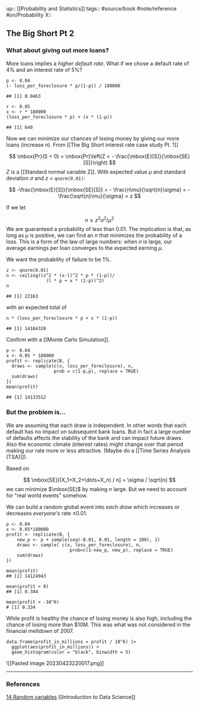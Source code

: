 up::  [[Probability and Statistics]]
tags:: #source/book #note/reference #on/Probability 
X:: 

## The Big Short Pt 2

### What about giving out more loans?

More loans implies a _higher default rate_. What if we chose a default rate of 4% and an interest rate of 5%?

```
p <- 0.04
(- loss_per_foreclosure * p/(1-p)) / 180000 

## [1] 0.0463

r <- 0.05
x <- r * 180000
(loss_per_foreclosure * p) + (x * (1-p))

## [1] 640
```

Now we can minimize our chances of losing money by giving our more loans (increase $n$). From [[The Big Short interest rate case study Pt. 1]]

$$
\mbox{Pr}(S < 0) = 
\mbox{Pr}\left(Z < - \frac{\mbox{E}[S]}{\mbox{SE}[S]}\right)
$$
$Z$ is a [[Standard normal variable Z]]. With expected value $\mu$ and standard deviation $\sigma$ and $z$ = `qnorm(0.01)`:

$$
-\frac{\mbox{E}[S]}{\mbox{SE}[S]} = - \frac{n\mu}{\sqrt{n}\sigma} = - \frac{\sqrt{n}\mu}{\sigma} = z
$$

If we let 

$$
n \geq z^2 \sigma^2 / \mu^2
$$
We are guaranteed a probability of less than 0.01. The implication is that, as long as $\mu$  is positive, we can find an $n$ that minimizes the probability of a loss. This is a form of the law of large numbers: when $n$  is large, our average earnings per loan converges to the expected earning $\mu$.

We want the probability of failure to be 1%.

```
z <- qnorm(0.01)
n <- ceiling((z^2 * (x-l)^2 * p * (1-p))/
               (l * p + x * (1-p))^2)
n

## [1] 22163
```

with an expected total of

```
n * (loss_per_foreclosure * p + x * (1-p))

## [1] 14184320
```

Confirm with a [[Monte Carlo Simulation]].

```
p <- 0.04
x <- 0.05 * 180000
profit <- replicate(B, {
  draws <- sample(c(x, loss_per_foreclosure), n,
                  prob = c(1-p,p), replace = TRUE)
  sum(draws)
})
mean(profit)

## [1] 14133512
```

### But the problem is...

We are assuming that each draw is independent. In other words that each default has no impact on subsequent bank loans. But in fact a large number of defaults affects the stability of the bank and can impact future draws. Also the economic climate (interest rates) might change over that period making our rate more or less attractive. (Maybe do a [[Time Series Analysis (TSA)]]). 

Based on 

$$
\mbox{SE}[(X_1+X_2+\dots+X_n) / n] = \sigma / \sqrt{n}
$$
we can minimize $\mbox(SE)$ by making $n$ large. But we need to account for "real world events" somehow.

We can build a random global event into _each draw_ which increases or decreases _everyone's_ rate $\pm0.01$.

```
p <- 0.04
x <- 0.05*180000
profit <- replicate(B, {
    new_p <- p + sample(seq(-0.01, 0.01, length = 100), 1)
    draws <- sample( c(x, loss_per_foreclosure), n, 
                        prob=c(1-new_p, new_p), replace = TRUE) 
    sum(draws)
})

mean(profit)
## [1] 14124943

mean(profit < 0)
## [1] 0.344

mean(profit < -10^6)
# [1] 0.334
```

While profit is healthy the chance of losing money is also high, including the chance of losing more than $10M. This was what was not considered in the financial meltdown of 2007.

```
data.frame(profit_in_millions = profit / 10^6) |>
  ggplot(aes(profit_in_millions)) +
  geom_histogram(color = "black", binwidth = 5)
```

![[Pasted image 20230423220017.png]]


---

### References

[14 Random variables](https://biscotty666.github.io/Data-Science-R-PH125x/docs/Pt14.html#the-big-short)
[[Introduction to Data Science]]



